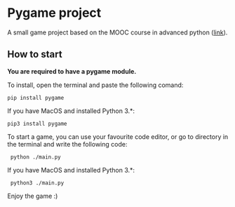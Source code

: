 # Pygame project

A small game project based on the MOOC course in advanced python ([link](https://programming-24.mooc.fi)).

## How to start

**You are required to have a pygame module.** 

To install, open the terminal and paste the following comand:
```console
pip install pygame
```
If you have MacOS and installed Python 3.*:
 ```console
pip3 install pygame
```

To start a game, you can use your favourite code editor, or go to directory in the terminal and write the following code: 

```console
 python ./main.py
```

If you have MacOS and installed Python 3.*:

```console
 python3 ./main.py
```

Enjoy the game :)